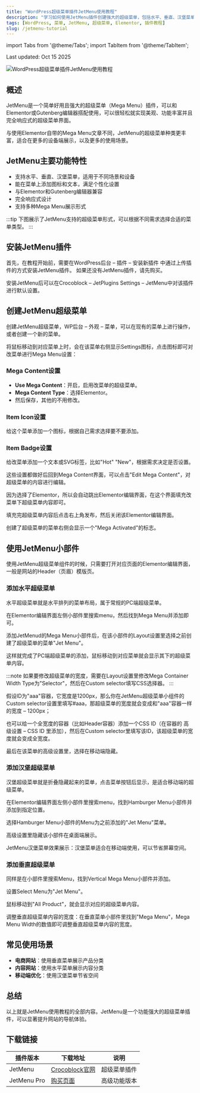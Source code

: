 ```yaml
---
title: "WordPress超级菜单插件JetMenu使用教程"
description: "学习如何使用JetMenu插件创建强大的超级菜单，包括水平、垂直、汉堡菜单等3种Mega Menu展示形式。"
tags: [WordPress, 菜单, JetMenu, 超级菜单, Elementor, 插件教程]
slug: /jetmenu-tutorial
---
```


import Tabs from '@theme/Tabs';
import TabItem from '@theme/TabItem';

<div class="date-header">
  <span class="date">Last updated: Oct 15 2025</span>
</div>

![WordPress超级菜单插件JetMenu使用教程](https://website-custom.com/wp-content/uploads/2025/04/menu.webp)

## 概述

JetMenu是一个简单好用且强大的超级菜单（Mega Menu）插件，可以和Elementor或Gutenberg编辑器搭配使用，可以很轻松就实现美观、功能丰富并且完全响应式的超级菜单界面。

与使用Elementor自带的Mega Menu文章不同，JetMenu的超级菜单种类更丰富，适合在更多的设备端展示，以及更多的使用场景。

## JetMenu主要功能特性

- 支持水平、垂直、汉堡菜单，适用于不同场景和设备
- 能在菜单上添加图标和文本，满足个性化设置
- 与Elementor和Gutenberg编辑器兼容
- 完全响应式设计
- 支持多种Mega Menu展示形式

:::tip
下图展示了JetMenu支持的超级菜单形式，可以根据不同需求选择合适的菜单类型。
:::

## 安装JetMenu插件

<Tabs>
  <TabItem value="upload" label="上传安装" default>
    首先，在教程开始前，需要在WordPress后台 – 插件 – 安装新插件 中通过上传插件的方式安装JetMenu插件。
  </TabItem>
  <TabItem value="purchase" label="购买插件">
    如果还没有JetMenu插件，请先购买。
  </TabItem>
</Tabs>

安装JetMenu后可以在Crocoblock – JetPlugins Settings – JetMenu中对该插件进行默认设置。

## 创建JetMenu超级菜单

创建JetMenu超级菜单，WP后台 – 外观 – 菜单，可以在现有的菜单上进行操作，或者创建一个新的菜单。

将鼠标移动到对应菜单上时，会在该菜单右侧显示Settings图标，点击图标即可对改菜单进行Mega Menu设置：

### Mega Content设置

- **Use Mega Content**：开启，启用改菜单的超级菜单。
- **Mega Content Type**：选择Elementor。
- 然后保存，其他的不用修改。

### Item Icon设置

给这个菜单添加一个图标，根据自己需求选择要不要添加。

### Item Badge设置

给改菜单添加一个文本或SVG标签，比如"Hot" "New"，根据需求决定是否设置。

这些设置都做好后回到Mega Content界面，可以点击"Edit Mega Content"，对超级菜单的内容进行编辑。

因为选择了Elementor，所以会自动跳出Elementor编辑界面，在这个界面填充改菜单下超级菜单内容即可。

填充完超级菜单内容后点击右上角发布，然后关闭该Elementor编辑界面。

创建了超级菜单的菜单右侧会显示一个"Mega Activated"的标志。

## 使用JetMenu小部件

使用JetMenu超级菜单组件的时候，只需要打开对应页面的Elementor编辑界面，一般是网站的Header（页眉）模版页。

### 添加水平超级菜单

水平超级菜单就是水平排列的菜单布局，属于常规的PC端超级菜单。

在Elementor编辑界面左侧小部件里搜索menu，然后找到Mega Menu并添加即可。

添加JetMenud的Mega Menu小部件后，在该小部件的Layout设置里选择之前创建了超级菜单的菜单"Jet Menu"。

这样就完成了PC端超级菜单的添加，鼠标移动到对应菜单就会显示其下的超级菜单内容。

:::note
如果要修改超级菜单的宽度，需要在Layout设置里修改Mega Container Width Type为"Selector"，然后在Custom selector填写CSS选择器。
:::

假设ID为"aaa"容器，它宽度是1200px，那么你在JetMenu超级菜单小组件的Custom selector设置里填写#aaa，那超级菜单的宽度就会变成和"aaa"容器一样的宽度 – 1200px；

也可以给一个全宽度的容器（比如Header容器）添加一个CSS ID（在容器的 高级设置 – CSS ID 里添加），然后在Custom selector里填写该ID，该超级菜单的宽度就会变成全宽度。

最后在该菜单的高级设置里，选择在移动端隐藏。

### 添加汉堡超级菜单

汉堡超级菜单就是折叠隐藏起来的菜单，点击菜单按钮后显示，是适合移动端的超级菜单。

在Elementor编辑界面左侧小部件里搜索menu，找到Hamburger Menu小部件并添加到指定位置。

选择Hamburger Menu小部件的Menu为之前添加的"Jet Menu"菜单。

高级设置里隐藏该小部件在桌面端展示。

JetMenu汉堡菜单效果展示：汉堡菜单适合在移动端使用，可以节省屏幕空间。

### 添加垂直超级菜单

同样是在小部件里搜索Menu，找到Vertical Mega Menu小部件并添加。

设置Select Menu为"Jet Menu"。

鼠标移动到"All Product"，就会显示对应的超级菜单内容。

调整垂直超级菜单内容的宽度：在垂直菜单小部件里找到"Mega Menu"，Mega Menu Width的数值即可调整垂直超级菜单内容的宽度。

## 常见使用场景

- **电商网站**：使用垂直菜单展示产品分类
- **内容网站**：使用水平菜单展示内容分类
- **移动端优化**：使用汉堡菜单节省空间

## 总结

以上就是JetMenu使用教程的全部内容。JetMenu是一个功能强大的超级菜单插件，可以显著提升网站的导航体验。

## 下载链接

| 插件版本 | 下载地址 | 说明 |
|---------|----------|------|
| JetMenu | [Crocoblock官网](https://crocoblock.com/plugins/jetmenu/) | 超级菜单插件 |
| JetMenu Pro | [购买页面](https://website-custom.com/resources/jetmenu-plugin/) | 高级功能版本 |
